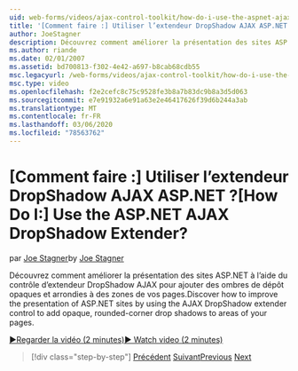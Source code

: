 ```yaml
---
uid: web-forms/videos/ajax-control-toolkit/how-do-i-use-the-aspnet-ajax-dropshadow-extender
title: '[Comment faire :] Utiliser l’extendeur DropShadow AJAX ASP.NET ? | Microsoft Docs'
author: JoeStagner
description: Découvrez comment améliorer la présentation des sites ASP.NET à l’aide du contrôle d’extendeur DropShadow AJAX pour ajouter des ombres portées à des zones de dépôt opaques et arrondies aux zones o...
ms.author: riande
ms.date: 02/01/2007
ms.assetid: bd700813-f302-4e42-a697-b8cab68cdb55
msc.legacyurl: /web-forms/videos/ajax-control-toolkit/how-do-i-use-the-aspnet-ajax-dropshadow-extender
msc.type: video
ms.openlocfilehash: f2e2cefc8c75c9528fe3b8a7b83dc9b8a3d5d063
ms.sourcegitcommit: e7e91932a6e91a63e2e46417626f39d6b244a3ab
ms.translationtype: MT
ms.contentlocale: fr-FR
ms.lasthandoff: 03/06/2020
ms.locfileid: "78563762"
---
```

# <a name="how-do-i-use-the-aspnet-ajax-dropshadow-extender"></a><span data-ttu-id="d74a4-104">[Comment faire :] Utiliser l’extendeur DropShadow AJAX ASP.NET ?</span><span class="sxs-lookup"><span data-stu-id="d74a4-104">[How Do I:] Use the ASP.NET AJAX DropShadow Extender?</span></span>

<span data-ttu-id="d74a4-105">par [Joe Stagner](https://github.com/JoeStagner)</span><span class="sxs-lookup"><span data-stu-id="d74a4-105">by [Joe Stagner](https://github.com/JoeStagner)</span></span>

<span data-ttu-id="d74a4-106">Découvrez comment améliorer la présentation des sites ASP.NET à l’aide du contrôle d’extendeur DropShadow AJAX pour ajouter des ombres de dépôt opaques et arrondies à des zones de vos pages.</span><span class="sxs-lookup"><span data-stu-id="d74a4-106">Discover how to improve the presentation of ASP.NET sites by using the AJAX DropShadow extender control to add opaque, rounded-corner drop shadows to areas of your pages.</span></span>

[<span data-ttu-id="d74a4-107">&#9654;Regarder la vidéo (2 minutes)</span><span class="sxs-lookup"><span data-stu-id="d74a4-107">&#9654; Watch video (2 minutes)</span></span>](https://channel9.msdn.com/Blogs/ASP-NET-Site-Videos/how-do-i-use-the-aspnet-ajax-dropshadow-extender)

> [!div class="step-by-step"]
> <span data-ttu-id="d74a4-108">[Précédent](how-do-i-use-the-aspnet-ajax-togglebutton-extender.md)
> [Suivant](how-do-i-use-the-aspnet-ajax-passwordstrength-extender.md)</span><span class="sxs-lookup"><span data-stu-id="d74a4-108">[Previous](how-do-i-use-the-aspnet-ajax-togglebutton-extender.md)
[Next](how-do-i-use-the-aspnet-ajax-passwordstrength-extender.md)</span></span>
